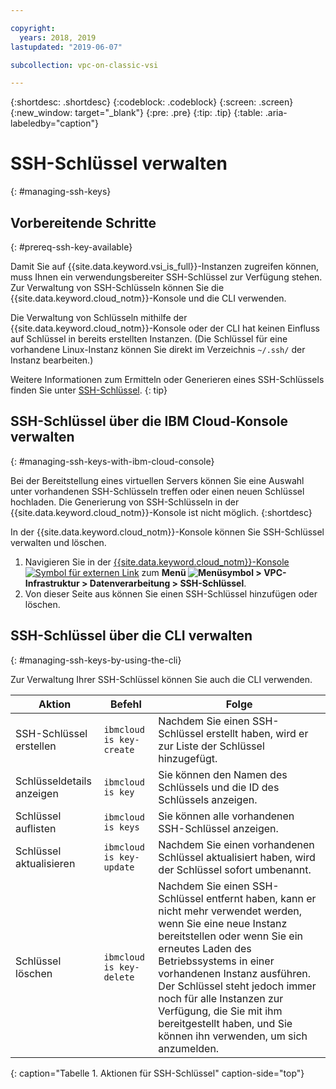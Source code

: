 ```yaml
---

copyright:
  years: 2018, 2019
lastupdated: "2019-06-07"

subcollection: vpc-on-classic-vsi

---
```


{:shortdesc: .shortdesc}
{:codeblock: .codeblock}
{:screen: .screen}
{:new_window: target="_blank"}
{:pre: .pre}
{:tip: .tip}
{:table: .aria-labeledby="caption"}

# SSH-Schlüssel verwalten
{: #managing-ssh-keys}

## Vorbereitende Schritte
{: #prereq-ssh-key-available}

Damit Sie auf {{site.data.keyword.vsi_is_full}}-Instanzen zugreifen können, muss Ihnen ein verwendungsbereiter SSH-Schlüssel zur Verfügung stehen. Zur Verwaltung von SSH-Schlüsseln können Sie die {{site.data.keyword.cloud_notm}}-Konsole und die CLI verwenden. 

Die Verwaltung von Schlüsseln mithilfe der {{site.data.keyword.cloud_notm}}-Konsole oder der CLI hat keinen Einfluss auf Schlüssel in bereits erstellten Instanzen. (Die Schlüssel für eine vorhandene Linux-Instanz können Sie direkt im Verzeichnis `~/.ssh/` der Instanz bearbeiten.)

Weitere Informationen zum Ermitteln oder Generieren eines SSH-Schlüssels finden Sie unter [SSH-Schlüssel](/docs/vpc-on-classic-vsi?topic=vpc-on-classic-vsi-ssh-keys#ssh-keys).
{: tip}

## SSH-Schlüssel über die IBM Cloud-Konsole verwalten
{: #managing-ssh-keys-with-ibm-cloud-console}

Bei der Bereitstellung eines virtuellen Servers können Sie eine Auswahl unter vorhandenen SSH-Schlüsseln treffen oder einen neuen Schlüssel hochladen. Die Generierung von SSH-Schlüsseln in der {{site.data.keyword.cloud_notm}}-Konsole ist nicht möglich.
{:shortdesc}

In der {{site.data.keyword.cloud_notm}}-Konsole können Sie SSH-Schlüssel verwalten und löschen.
1. Navigieren Sie in der [{{site.data.keyword.cloud_notm}}-Konsole ![Symbol für externen Link](../icons/launch-glyph.svg "Symbol für externen Link")](https://console.cloud.ibm.com/vpc) zum **Menü ![Menüsymbol](../icons/icon_hamburger.svg) > VPC-Infrastruktur > Datenverarbeitung > SSH-Schlüssel**.
2. Von dieser Seite aus können Sie einen SSH-Schlüssel hinzufügen oder löschen.

## SSH-Schlüssel über die CLI verwalten
{: #managing-ssh-keys-by-using-the-cli}

Zur Verwaltung Ihrer SSH-Schlüssel können Sie auch die CLI verwenden.

| Aktion           | Befehl                     | Folge |
| ---------------- | --------------------------- | ----------------- |
| SSH-Schlüssel erstellen   | `ibmcloud is key-create`    | Nachdem Sie einen SSH-Schlüssel erstellt haben, wird er zur Liste der Schlüssel hinzugefügt. |
| Schlüsseldetails anzeigen | `ibmcloud is key`           | Sie können den Namen des Schlüssels und die ID des Schlüssels anzeigen. |
| Schlüssel auflisten        | `ibmcloud is keys`          | Sie können alle vorhandenen SSH-Schlüssel anzeigen. |
| Schlüssel aktualisieren       | `ibmcloud is key-update`    | Nachdem Sie einen vorhandenen Schlüssel aktualisiert haben, wird der Schlüssel sofort umbenannt. |
| Schlüssel löschen       | `ibmcloud is key-delete`    | Nachdem Sie einen SSH-Schlüssel entfernt haben, kann er nicht mehr verwendet werden, wenn Sie eine neue Instanz bereitstellen oder wenn Sie ein erneutes Laden des Betriebssystems in einer vorhandenen Instanz ausführen. Der Schlüssel steht jedoch immer noch für alle Instanzen zur Verfügung, die Sie mit ihm bereitgestellt haben, und Sie können ihn verwenden, um sich anzumelden. |
{: caption="Tabelle 1. Aktionen für SSH-Schlüssel" caption-side="top"}
